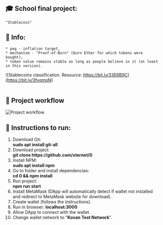 ## :mortar_board: School final project:
```
"Stablecoin"
```

## :book: Info:
```
* peg - inflation target,
* mechanism - "Proof-of-Burn" (burn Ether for which tokens were bought),
* token value remains stable as long as people believe in it (at least in this version).
```
![Stablecoins classification. Resource: https://bit.ly/33E6B9C](https://bit.ly/3fvqmpN)
</br>
</br>
## 🔧 Project workflow
![Project workflow](https://bit.ly/35DCeRV)

## 📃 Instructions to run:
1. Download Git:
</br>**sudo apt install git-all**
2. Download project:
</br>**git clone https://<span></span>github.com/xternet/0**
3. Install NPM:
</br>**sudo apt install npm**
4. Go to folder and install dependencies:
</br>**cd 0 && npm install**
5. Run project:
</br>**npm run start**
6. Install MetaMask (DApp will automatically detect if wallet not installed and redirect to MetaMask website for download).
7. Create wallet (follows the instructions).
8. Run in browser: **localhost:3000**
9. Allow DApp to connect with the wallet.
10. Change wallet network to "**Kovan Test Network**".
